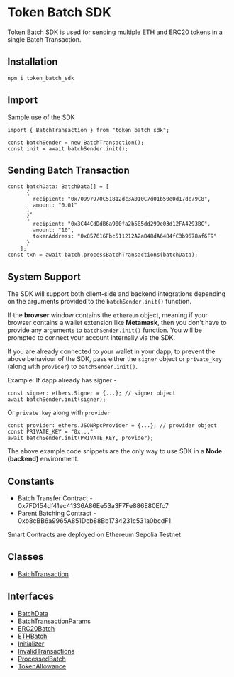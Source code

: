 # Token Batch SDK

Token Batch SDK is used for sending multiple ETH and ERC20 tokens in a single Batch Transaction.

## Installation
```
npm i token_batch_sdk
```

## Import
Sample use of the SDK

```
import { BatchTransaction } from "token_batch_sdk";

const batchSender = new BatchTransaction();
const init = await batchSender.init();
```

## Sending Batch Transaction
```
const batchData: BatchData[] = [
      {
        recipient: "0x70997970C51812dc3A010C7d01b50e0d17dc79C8",
        amount: "0.01"
      },
      {
        recipient: "0x3C44CdDdB6a900fa2b585dd299e03d12FA4293BC",
        amount: "10",
        tokenAddress: "0x857616Fbc511212A2a848dA64B4fC3b9678af6F9"
      }
    ];
const txn = await batch.processBatchTransactions(batchData);
```

## System Support

The SDK will support both client-side and backend integrations depending on the arguments provided to the `batchSender.init()` function.

If the **browser** window contains the `ethereum` object, meaning if your browser contains a wallet extension like **Metamask**, then you don't have to provide any arguments to `batchSender.init()` function.
You will be prompted to connect your account internally via the SDK.

If you are already connected to your wallet in your dapp, to prevent the above behaviour of the SDK, pass either the `signer` object or `private_key` (along with `provider`) to `batchSender.init()`.

Example: If dapp already has signer - 
```
const signer: ethers.Signer = {...}; // signer object
await batchSender.init(signer);
```

Or `private key` along with `provider`
```
const provider: ethers.JSONRpcProvider = {...}; // provider object
const PRIVATE_KEY = "0x..."
await batchSender.init(PRIVATE_KEY, provider);
```

The above example code snippets are the only way to use SDK in a **Node (backend)** environment.

## Constants
- Batch Transfer Contract - 0x7FD154df41ec41336A86Ee53a3F7Fe886E80Efc7
- Parent Batching Contract - 0xb8cBB6a9965A851Dcb88Bb1734231c531a0bcdF1

Smart Contracts are deployed on Ethereum Sepolia Testnet

## Classes

- [BatchTransaction](classes/BatchTransaction.md)

## Interfaces

- [BatchData](interfaces/BatchData.md)
- [BatchTransactionParams](interfaces/BatchTransactionParams.md)
- [ERC20Batch](interfaces/ERC20Batch.md)
- [ETHBatch](interfaces/ETHBatch.md)
- [Initializer](interfaces/Initializer.md)
- [InvalidTransactions](interfaces/InvalidTransactions.md)
- [ProcessedBatch](interfaces/ProcessedBatch.md)
- [TokenAllowance](interfaces/TokenAllowance.md)
